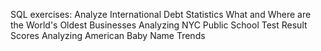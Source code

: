 SQL exercises:
Analyze International Debt Statistics
What and Where are the World's Oldest Businesses
Analyzing NYC Public School Test Result Scores
Analyzing American Baby Name Trends 
